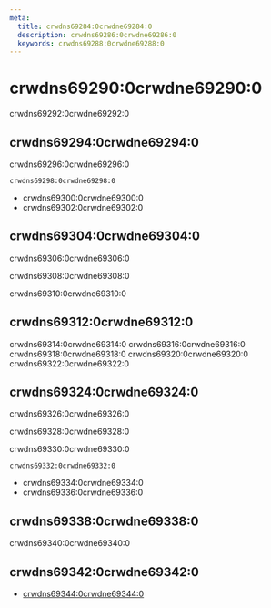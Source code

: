 ```yaml
---
meta:
  title: crwdns69284:0crwdne69284:0
  description: crwdns69286:0crwdne69286:0
  keywords: crwdns69288:0crwdne69288:0
---
```


# crwdns69290:0crwdne69290:0
crwdns69292:0crwdne69292:0

<entry-ad />

## crwdns69294:0crwdne69294:0
crwdns69296:0crwdne69296:0

`crwdns69298:0crwdne69298:0`
- crwdns69300:0crwdne69300:0
- crwdns69302:0crwdne69302:0


## crwdns69304:0crwdne69304:0
crwdns69306:0crwdne69306:0

  crwdns69308:0crwdne69308:0

  crwdns69310:0crwdne69310:0

## crwdns69312:0crwdne69312:0
crwdns69314:0crwdne69314:0
<alert type="success">crwdns69316:0crwdne69316:0</alert>
<alert type="info">crwdns69318:0crwdne69318:0</alert>
<alert type="warning">crwdns69320:0crwdne69320:0</alert>
<alert type="error">crwdns69322:0crwdne69322:0</alert>

## crwdns69324:0crwdne69324:0
crwdns69326:0crwdne69326:0

  crwdns69328:0crwdne69328:0

  crwdns69330:0crwdne69330:0

  `crwdns69332:0crwdne69332:0`
  - crwdns69334:0crwdne69334:0
  - crwdns69336:0crwdne69336:0

## crwdns69338:0crwdne69338:0
crwdns69340:0crwdne69340:0

## crwdns69342:0crwdne69342:0
  - [crwdns69344:0crwdne69344:0]()

<doc-footer />
